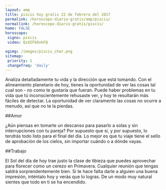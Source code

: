 ```yaml
---
layout: amp
title: piscis hoy gratis 22 de febrero del 2017 
permalink: /horoscopo-diario-gratis/amp/piscis/
normallink: /horoscopo-diario-gratis/piscis/
home: FALSE
horoscopo:
 signo: piscis
 video: Qz4IFkOvkFQ

ogimg: /images/piscis_char.png
sitemap:
 priority: 1
 changefreq: 'daily'
---
```



Analiza detalladamente tu vida y la dirección que está tomando. Con el alineamiento planetario de hoy, tienes la oportunidad de ver las cosas tal cual son - no como te gustaría que fueran. Puede haber problemas en tu vida que tú inconscientemente rehusaste ver, y hoy te resultarán más fáciles de detectar. La oportunidad de ver claramente las cosas no ocurre a menudo, así que no te la pierdas.

##Amor

¿Aún piensas en tomarte un descanso para pasarlo a solas y sin interrupciones con tu pareja? Por supuesto que sí, y por supuesto, lo tendrás todo listo para el final del día. Lo mejor es que tu viaje tiene el sello de aprobación de los cielos, sin importar cuándo o a dónde vayas.

##Trabajo

El Sol del día de hoy trae justo la clase de tibieza que puedes aprovechar para florecer como un cerezo en Primavera. Cualquier reunión que tengas saldrá sorprendentemente bien. Si te hace falta darle a alguien una buena impresión, inténtalo hoy y verás que lo logras. De un modo muy natural sientes que todo en ti se ha encendido.